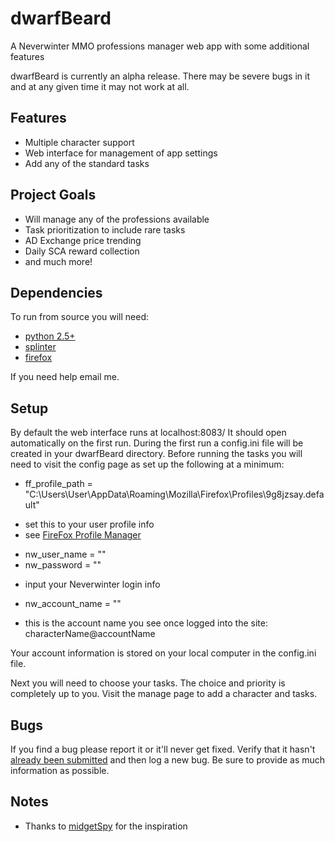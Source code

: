 dwarfBeard
==========

A Neverwinter MMO professions manager web app with some additional features

dwarfBeard is currently an alpha release. There may be severe bugs in it and at any given time it may not work at all. 


## Features

* Multiple character support
* Web interface for management of app settings
* Add any of the standard tasks

## Project Goals

* Will manage any of the professions available
* Task prioritization to include rare tasks
* AD Exchange price trending
* Daily SCA reward collection
* and much more!


## Dependencies

To run from source you will need:

* [python 2.5+][pythonDownloads]
* [splinter][splinterDownlaods]
* [firefox][firefoxDownloads]

If you need help email me.


## Setup

By default the web interface runs at localhost:8083/
It should open automatically on the first run.
During the first run a config.ini file will be created in your dwarfBeard directory.
Before running the tasks you will need to visit the config page as set up the following at a minimum:

* ff_profile_path = "C:\Users\User\AppData\Roaming\Mozilla\Firefox\Profiles\9g8jzsay.default"
 - set this to your user profile info
 - see [FireFox Profile Manager][fireFoxProfileManager]
* nw_user_name = ""
* nw_password = ""
 - input your Neverwinter login info
* nw_account_name = ""
 - this is the account name you see once logged into the site: characterName@accountName
 
Your account information is stored on your local computer in the config.ini file.

Next you will need to choose your tasks.  The choice and priority is completely up to you.
Visit the manage page to add a character and tasks.

 
## Bugs

If you find a bug please report it or it'll never get fixed. Verify that it hasn't [already been submitted][issues] and then log a new bug. Be sure to provide as much information as possible.


## Notes

* Thanks to [midgetSpy][midgetSpy] for the inspiration


[pythonDownloads]:https://www.python.org/downloads/
[splinterDownlaods]:http://splinter.cobrateam.info/docs/
[fireFoxProfileManager]:https://support.mozilla.org/en-US/kb/profile-manager-create-and-remove-firefox-profiles
[firefoxDownloads]:http://www.mozilla.org/en-US/firefox/new/
[issues]:https://github.com/highway/dwarfBeard/issues
[midgetSpy]:https://github.com/midgetspy
